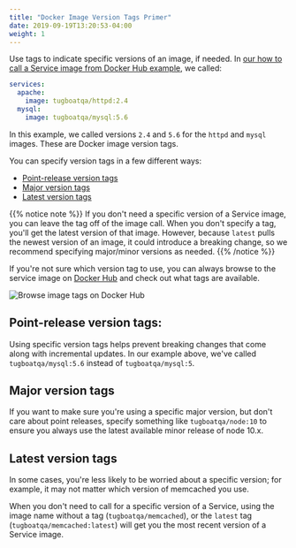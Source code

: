```yaml
---
title: "Docker Image Version Tags Primer"
date: 2019-09-19T13:20:53-04:00
weight: 1
---
```


Use tags to indicate specific versions of an image, if needed. In
[our how to call a Service image from Docker Hub example](/setting-up-services/how-to-set-up-services/specify-a-service-image/#how-to-call-a-service-image-from-docker-hub),
we called:

```yaml
services:
  apache:
    image: tugboatqa/httpd:2.4
  mysql:
    image: tugboatqa/mysql:5.6
```

In this example, we called versions `2.4` and `5.6` for the `httpd` and `mysql` images. These are Docker image version
tags.

You can specify version tags in a few different ways:

- [Point-release version tags](#point-release-version-tags)
- [Major version tags](#major-version-tags)
- [Latest version tags](#latest-version-tags)

{{% notice note %}} If you don't need a specific version of a Service image, you can leave the tag off of the image
call. When you don't specify a tag, you'll get the latest version of that image. However, because `latest` pulls the
newest version of an image, it could introduce a breaking change, so we recommend specifying major/minor versions as
needed. {{% /notice %}}

If you're not sure which version tag to use, you can always browse to the service image on
[Docker Hub](https://hub.docker.com/) and check out what tags are available.

![Browse image tags on Docker Hub](../../../_images/browse-tags-on-docker-hub.png)

## Point-release version tags:

Using specific version tags helps prevent breaking changes that come along with incremental updates. In our example
above, we've called `tugboatqa/mysql:5.6` instead of `tugboatqa/mysql:5`.

## Major version tags

If you want to make sure you're using a specific major version, but don't care about point releases, specify something
like `tugboatqa/node:10` to ensure you always use the latest available minor release of node 10.x.

## Latest version tags

In some cases, you're less likely to be worried about a specific version; for example, it may not matter which version
of memcached you use.

When you don't need to call for a specific version of a Service, using the image name without a tag
(`tugboatqa/memcached`), or the `latest` tag (`tugboatqa/memcached:latest`) will get you the most recent version of a
Service image.
